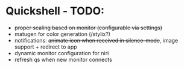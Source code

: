 # Quickshell - TODO:
- ~~proper scaling based on monitor (configurable via settings)~~
- matugen for color generation (/stylix?)
- notifications: ~~animate icon when received in silence-mode~~, image support + redirect to app
- dynamic monitor configuration for niri
- refresh qs when new monitor connects

